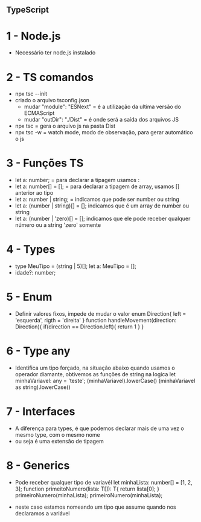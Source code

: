 ## TypeScript 

# 1 - Node.js
  - Necessário ter node.js instalado

# 2 - TS comandos
  - npx tsc --init
  - criado o arquivo tsconfig.json
    - mudar "module": "ESNext" = é a utilização da ultima versão do ECMAScript
    - mudar "outDir": "./Dist" = é onde será a saída dos arquivos JS
  - npx tsc = gera o arquivo js na pasta Dist
  - npx tsc -w = watch mode, modo de observação, para gerar automático o js

# 3 - Funções TS
  - let a: number; = para declarar a tipagem usamos :
  - let a: number[] = []; = para declarar a tipagem de array, usamos [] anterior ao tipo
  - let a: number | string; = indicamos que pode ser number ou string
  - let a: (number | string)[] = []; indicamos que é um array de number ou string
  - let a: (number | 'zero)[] = []; indicamos que ele pode receber qualquer número ou a string 'zero' somente

# 4 - Types
  - type MeuTipo = (string | 5)[];
    let a: MeuTipo = [];
  - idade?: number;

# 5 - Enum
  - Definir valores fixos, impede de mudar o valor
  enum Direction{
    left = 'esquerda',
    rigth = 'direita'
  }
  function handleMovement(direction: Direction){
    if(direction == Direction.left){
      return 1
    }
  }

# 6 - Type any
  - Identifica um tipo forçado, na situação abaixo quando usamos o operador diamante, obtivemos as funções de string na logica
  let minhaVariavel: any = 'teste';
  (<string>minhaVariavel).lowerCase()
  (minhaVariavel as string).lowerCase()

# 7 - Interfaces
  - A diferença para types, é que podemos declarar mais de uma vez o mesmo type, com o mesmo nome
  - ou seja é uma extensão de tipagem

# 8 - Generics
  - Pode receber qualquer tipo de variavél
  let minhaLista: number[] = [1, 2, 3];
  function primeitoNumero<T>(lista: T[]): T{
    return lista[0];
  }
  primeiroNumero<number>(minhaLista);
  primeiroNumero<string>(minhaLista);

  - neste caso estamos nomeando um tipo que assume quando nos declaramos a variável